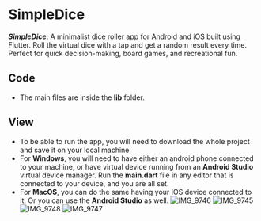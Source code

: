 # SimpleDice

***SimpleDice***: A minimalist dice roller app for Android and iOS built using Flutter. Roll the virtual dice with a tap and get a random result every time. Perfect for quick decision-making, board games, and recreational fun.

## Code
- The main files are inside the **lib** folder.

## View
- To be able to run the app, you will need to download the whole project and save it on your local machine.
- For **Windows**, you will need to have either an android phone connected to your machine, or have virtual device running from an **Android Studio** virtual device manager. Run the **main.dart** file in any editor that is connected to your device, and you are all set.
- For **MacOS**, you can do the same having your IOS device connected to it. Or you can use the **Android Studio** as well.
![IMG_9746](https://github.com/kimsanboev08/SimpleDice/assets/51867935/ca0b637b-511e-4eaf-a8cf-de570d87bbbc)
![IMG_9745](https://github.com/kimsanboev08/SimpleDice/assets/51867935/95b5e13b-6515-4327-bb3f-40f00b596f22)
![IMG_9748](https://github.com/kimsanboev08/SimpleDice/assets/51867935/c4cf193c-b551-42e0-aac7-7a315a7850a5)
![IMG_9747](https://github.com/kimsanboev08/SimpleDice/assets/51867935/1e9579cd-4875-4bbc-8fa8-17258a77606c)
